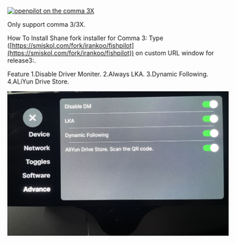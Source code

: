 [![openpilot on the comma 3X](https://github.com/commaai/openpilot/assets/8762862/f09e6d29-db2d-4179-80c2-51e8d92bdb5c)](https://comma.ai/shop/comma-3x)

Only support comma 3/3X.

How To Install
Shane fork installer for Comma 3: Type ([https://smiskol.com/fork/irankoo/fishpilot](https://smiskol.com/fork/irankoo/fishpilot)) on custom URL window for release3:.

Feature
1.Disable Driver Moniter.
2.Always LKA.
3.Dynamic Following.
4.ALiYun Drive Store.

![image](feature.jpg)
